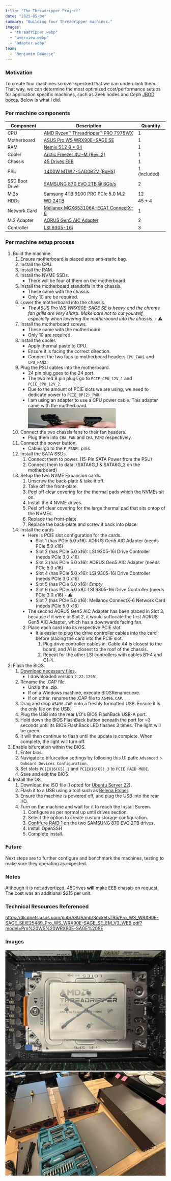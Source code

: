 ```yaml
---
title: "The Threadripper Project"
date: "2025-05-04"
summary: "Building four Threadripper machines."
images:
  - "threadripper.webp"
  - "overview.webp"
  - "adapter.webp"
team:
  - "Benjamin DeWeese"
---
```


### Motivation

To create four machines so over-specked that we can underclock them. That way, we can determine the most optimized cost/performance setups for application specific machines, such as Zeek nodes and Ceph [JBOD boxes](https://www.seagate.com/blog/what-is-jbod/). Below is what I did.

### Per machine components

| Component         | Description                                                                                                                                                          | Quantity     |
|------------------|----------------------------------------------------------------------------------------------------------------------------------------------------------------------|--------------|
| CPU              | [AMD Ryzen™ Threadripper™ PRO 7975WX](https://www.bhphotovideo.com/c/product/1791038-REG/amd_100_100000453wof_ryzen_threadripper_pro_7975wx.html)                   | 1            |
| Motherboard      | [ASUS Pro WS WRX90E-SAGE SE](https://www.amazon.com/Pro-WRX90E-SAGE-Workstation-Motherboard-ThreadripperTM/dp/B0CQRYXWWQ)                                          | 1            |
| RAM              | [Nemix 512 8 * 64](https://www.amazon.com/NEMIX-RAM-Registered-Compatible-Motherboard/dp/B0DQYTHNN2)                                                               | 1            |
| Cooler           | [Arctic Freezer 4U-M (Rev. 2)](https://www.amazon.com/ARCTIC-Freezer-4U-M-Rev-2/dp/B09VGTZSDY)                                                                      | 1            |
| Chassis          | [45 Drives EEB](https://www.45drives.com/products/storinator-s45-configurations.php)                                                                               | 1            |
| PSU              | [1400W MTW2-5AD0B2V (RoHS)](https://www.zippy.com/en/04_power_pro_page.aspx?Model_Name=MTW2-5AD0B2V)                                                                | 1 (included) |
| SSD Boot Drive   | [SAMSUNG 870 EVO 2TB @ 6Gb/s](https://www.amazon.com/dp/B08QB93S6R)                                                                                                  | 2            |
| M.2s             | [Samsung 4TB 9100 PRO PCIe 5.0 M.2](https://www.amazon.com/SAMSUNG-Computing-Workstations-VAP4T0B-AM/dp/B0DX2GJ1YR)                                                  | 12           |
| HDDs             | [WD 24TB](https://www.amazon.com/Western-Digital-24TB-Internal-Drive/dp/B0D24TQK3Q)                                                                                 | 45 + 4       |
| Network Card     | [Mellanox MCX653106A-ECAT ConnectX-6](https://www.fs.com/products/168436.html?now_cid=4014)                                                                         | 1            |
| M.2 Adapter      | [AORUS Gen5 AIC Adapter](https://www.amazon.com/GIGABYTE-AORUS-Click-Adapter-GC-4XM2G5/dp/B0CXZK5JGC)                                                               | 2            |
| Controller       | [LSI 9305-16i](https://www.amazon.com/LSI-Controller-05-25703-00-9305-16i-PCI-Express/dp/B01BDZWJAO)                                                                | 3            |

### Per machine setup process

1. Build the machine.
	1. Ensure motherboard is placed atop anti-static bag.
	2. Install the CPU.
	3. Install the RAM.
	4. Install the NVME SSDs.
		- There will be four of them on the motherboard.
	5. Install the motherboard standoffs in the chassis.
		- These came with the chassis.
		- Only 10 are be required.
	6. Lower the motherboard into the chassis.
		- *The ASUS Pro WS WRX90E-SAGE SE is heavy and the chrome fan grills are very sharp. Make care not to cut yourself, especially when lowering the motherboard into the chassis.* - ⚠️
	7. Install the motherboard screws.
		- These came with the motherboard.
		- Only 10 are required.
	8. Install the cooler.
		- Apply thermal paste to CPU.
		- Ensure it is facing the correct direction.
		- Connect the two fans to motherboard headers `CPU_FAN1` and `CPU_FAN2`.
	9. Plug the PSU cables into the motherboard.
		- 24 pin plug goes to the 24 port.
		- The two red 8 pin plugs go to `PCIE_CPU_12V_1` and `PCIE_CPU_12V_2`.
		- Due to the amount of PCIE slots we are using, we need to dedicate power to `PCIE_8P(2)_PWR`.
		- I am using an adapter to use a CPU power cable. This adapter came with the motherboard. 
			<img src="images/adapter.webp" width="276" height="63" alt="image">
	10. Connect the two chassis fans to their fan headers.
		- Plug them into `CHA_FAN` and `CHA_FAN2` respectively.
	11. Connect the power button.
		- Cables go to the `F_PANEL` pins.
	12. Install the SATA SSDs.
		1. Connect them to power. (15-Pin SATA Power from the PSU)
		2. Connect them to data. (SATA6G_1 & SATA6G_2 on the motherboard)
	13. Setup the two NVME Expansion cards.
		1. Unscrew the back-plate & take it off.
		2. Take off the front-plate.
		3. Peel off clear covering for the thermal pads which the NVMEs sit on.
		4. Install the 4 NVME drives.
		5. Peel off clear covering for the large thermal pad that sits ontop of the NVMEs.
		6. Replace the front-plate.
		7. Replace the back-plate and screw it back into place.
	14. Install the cards
		- Here is PCIE slot configuration for the cards.
			- Slot 1 (has PCIe 5.0 x16): AORUS Gen5 AIC Adapter (needs PCIe 5.0 x16)
			- Slot 2 (has PCIe 5.0 x16): LSI 9305-16i Drive Controller (needs PCIe 3.0 x16)
			- Slot 3 (has PCIe 5.0 x16): AORUS Gen5 AIC Adapter (needs PCIe 5.0 x16)
			- Slot 4 (has PCIe 5.0 x16): LSI 9305-16i Drive Controller (needs PCIe 3.0 x16)
			- Slot 5 (has PCIe 5.0 x16): *Empty*
			- Slot 6 (has PCIe 5.0 x8): LSI 9305-16i Drive Controller (needs PCIe 3.0 x16) - ⚠️
			- Slot 7 (has PCIe 5.0 x16): Mellanox ConnectX-6 Network Card (needs PCIe 5.0 x16)
		- The second AORUS Gen5 AIC Adapter has been placed in Slot 3, because if it were in Slot 2, it would suffocate the first AORUS Gen5 AIC Adapter, which has a downwards facing fan.
		2. Place each card into its respective PCIE slot.
			- It is easier to plug the drive controller cables into the card before placing the card into the PCIE slot.
				1. Plug drive controller cables in. Cable A4 is closest to the board, and A1 is closest to the roof of the chassis.
				2. Repeat for the other LSI controllers with cables B1-4 and C1-4.
2. Flash the BIOS.
	1. [Download necessary files](https://www.asus.com/us/motherboards-components/motherboards/workstation/pro-ws-wrx90e-sage-se/helpdesk_bios?model2Name=Pro-WS-WRX90E-SAGE-SE). 
		- I downloaded version `2.22.1290`.
	2. Rename the .CAP file.
		- Unzip the .zip.
		- If on a Windows machine, execute BIOSRenamer.exe.
		- If on other, rename the .CAP file to `A5496.CAP`.
	3. Drag and drop `A5496.CAP` onto a freshly formatted USB. Ensure it is the only file on the USB.
	4. Plug the USB into the rear I/O's BIOS FlashBack USB-A port.
	5. Hold down the BIOS FlashBack button beneath the port for ~3 seconds until its BIOS FlashBack LED flashes 3 times. The light will be green.
	6. It will then continue to flash until the update is complete. When complete, the light will turn off.
3. Enable bifurcation within the BIOS.
	1. Enter bios.
	2. Navigate to bifurcation settings by folloeing this UI path: `Advanced > Onboard Devices Configuration`.
	3. Set slots `PCIEX16(G5)_1` and `PCIEX16(G5)_3` to `PCIE RAID MODE`.
	4. Save and exit the BIOS.
4. Install the OS.
	1. Download the ISO file (I opted for [Ubuntu Server 22](https://releases.ubuntu.com/jammy/)).
	2. Flash it to a USB using a tool such as [Belena Etcher](https://etcher.balena.io/).
	3. Ensure the machine is powered off, and plug the USB into the rear I/O.
	4. Turn on the machine and wait for it to reach the Install Screen.
		1. Configure as per normal up until drives section.
		2. Select the option to create custom storage configuration.
		3. [Confifure RAID 1](RAID1/INSTALL_RAID1_GUIDE.md) on the two SAMSUNG 870 EVO 2TB drives.
		4. Install OpenSSH
		5. Complete install.

### Future

Next steps are to further configure and benchmark the machines, testing to make sure they operating as expected.

### Notes

Although it is not advertized, 45Drives __will__ make EEB chassis on request. The cost was an additional $215 per unit.

### Technical Resources Referenced

https://dlcdnets.asus.com/pub/ASUS/mb/SocketsTR5/Pro_WS_WRX90E-SAGE_SE/E25489_Pro_WS_WRX90E-SAGE_SE_EM_V3_WEB.pdf?model=Pro%20WS%20WRX90E-SAGE%20SE

### Images

![image](images/threadripper.webp)
![image](images/overview.webp)
